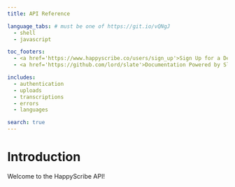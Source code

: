 ```yaml
---
title: API Reference

language_tabs: # must be one of https://git.io/vQNgJ
  - shell
  - javascript

toc_footers:
  - <a href='https://www.happyscribe.co/users/sign_up'>Sign Up for a Developer Key</a>
  - <a href='https://github.com/lord/slate'>Documentation Powered by Slate</a>

includes:
  - authentication
  - uploads
  - transcriptions
  - errors
  - languages

search: true
---
```


# Introduction

Welcome to the HappyScribe API!




